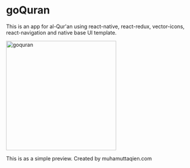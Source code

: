 # goQuran
This is an app for al-Qur'an using react-native, react-redux, vector-icons, react-navigation and native base UI template.

<img width="299" alt="goquran" src="https://user-images.githubusercontent.com/10794735/31857057-7301046c-b6fd-11e7-90f0-bb61baaa25af.png">

This is as a simple preview. Created by muhamuttaqien.com
